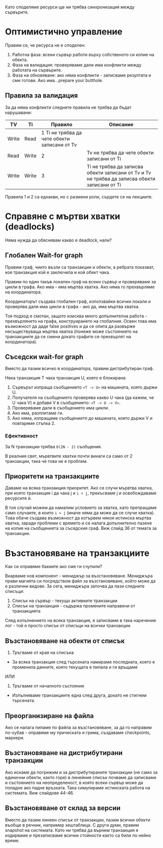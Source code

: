 Като споделяме ресурси ще ни трябва синхронизация между
сървърите.

# Оптимистично управление

Правим се, че ресурса не е споделен:

1. Работна фаза: всеки сървър работи върху собственото си копие на обекта.
2. Фаза на валидация: проверяваме дали има конфликти между работата на сървърите.
3. Фаза на обновяване: ако няма конфликти - записваме резултата и сме готови.
Ако има...prepare your butthole.

## Правила за валидация

За да няма конфликти следните правила не трябва да бъдат нарушавани:

| ТV | Ti | Правило | Описание |
| -- | -- | ------- | -------- |
| Writе | Read | 1 Ti не трябва да чете обекти записани от Tv |
| Read | Write | 2 | Tv не трябва да чете обекти записани от Ti |
| Write | Write | 3 | Ti не трябва да записва обекти записани от Tv и Tv не трябва да записва обекти записани от Ti |

Правила 1 и 2 са еднакви, но с размени роли, сърдете се на лекциите.

# Справяне с мъртви хватки (deadlocks)

Няма нужда да обяснявам какво е deadlock, нали?

## Глобален Wait-for graph

Правим граф, чиито възли са транзакции и обекти, а ребрата показват, коя транзакция 
кой е заключила и кой обект чака.

Правим по един такъв локален граф на всеки сървър и проверяваме за цикли в графа.
Ако има - има мъртва хватка. Ако няма го прехвърляме на координатора.

Координаторът създава глобален граф, използвайки всички локали и
проверява дали има цикли в графа - ако да, има мъртва хватка.

Тоя подход е смотан, защото изисква много допълнителна работа - прехвърлянето на графа,
конструирането на глобалния. Освен това има възможност да даде false positives и да се опита
да развърже несъществуваща мъртва хватка (понеже може състоянието на транзакциите да се смени
докато графите се прехвърлят на координатора).

## Съседски wait-for graph

Вместо да пазим всичко в координатора, правим дистрибутиран граф.

Нека транзакция T чака транзакция U, която е блокирана:

1. Сървърът изпраща съобщението `<T -> U>` на машината, която държи U.
1. Получателя на съобщението проверява какво U чака (да кажем, че U чака V)
и добавя V в съобщението: `<Т -> U -> V>`.
1. Проверяваме дали в съобщението има цикли.
  1. Ако има, разплитаме ги.
  1. Ако няма, изпращаме съобщениетп до машината, която държи V и повтаряме стъпка 2.

### Ефективност

За N транзакции трябва `O(2N - 2)` съобщения.

В реалния свят, мървтвите хватки почти винаги са само от 2 транзакции, така че
това не е проблем.

## Приоритети на транзакциите

Даваме на всяка транзакция приоритет. Ако се случи мървтва хватка, при която
транзакция i да чака j и `i > j`, прекъсваме j и освобождаваме ресурсите ѝ.

В тоя случай можем да намалим условието за хватка, като препращаме само случаите,
в които `i > j` (иначе няма да може да се случи хватка). Това обаче създава възможност
да изтървем някоя истинска мъртва хватка, заради проблеми с времето и се налага допълнително
пазене на копия на съобщенията за съседския граф. Виж слайд 36 от темата за транзакции.

# Възстановяване на транзакциите

Как си оправяме бакиите ако сме ги счупили?

Вкарваме нов компонент - мениджър за възстановяване. Мениджъра прави магията си
посредством файл за възстановяване, който може да е различни видове.
За сега, мениджъра започва да пази следните списъци:

1. Списък на сървър - текущо активните транзакции
1. Списък на транзакция - съдържа промените направени от транзакцията

След изпълнението на всяка транзакция, я записваме в така наречения лог -
той е просто списък от списъци на всички транзакции.

## Възстановяване на обекти от списък

1. Тръгваме от края на списъка
  - За всяка транзакция след търсената намираме последната, която е променила
данните, която текущата е пипала и ги връщаме

ИЛИ

1. Тръгваме от началното състояние
  - Изпълняваме транзакциите една след друга, докато не стигнем търсената.
  
## Преорганизиране на файла

Ако се налага пипаме по файла за възстановяване, за да го направим по-хубав -
оправяме му прическата и грима, създаваме checkpoints, маркери.

## Възстановяване на дистрибутирани транзакции

Ако искаме да погрижим и за дистрибутираните транзакции (не само за единични обекти, както горе)
в линейния списък почваме да записваме и състоянието на неопределеност, в която всеки сървър може
да попадне ако падне връзката. Така симулираме истинската работа на системата. Виж слайдове 44-46.

## Възстановяване от склад за версии

Вместо да пазим линеен списък от транзакции, пазим всички обекти въобще в речник,
например хештаблица. С други думи, правим snapshot на системата. Като ни трябва да върнем
транзакция я издирваме и презаписваме всички стойности както са били по нейно време.
